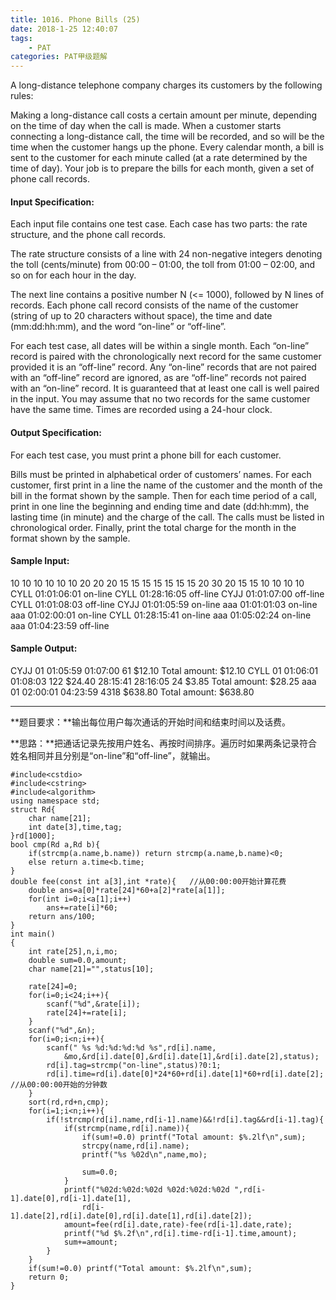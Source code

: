 ```yaml
---
title: 1016. Phone Bills (25)
date: 2018-1-25 12:40:07
tags: 
	- PAT
categories: PAT甲级题解
---
```


A long-distance telephone company charges its customers by the following rules:

Making a long-distance call costs a certain amount per minute, depending on the time of day when the call is made. When a customer starts connecting a long-distance call, the time will be recorded, and so will be the time when the customer hangs up the phone. Every calendar month, a bill is sent to the customer for each minute called (at a rate determined by the time of day). Your job is to prepare the bills for each month, given a set of phone call records.

#### Input Specification:

Each input file contains one test case. Each case has two parts: the rate structure, and the phone call records.

The rate structure consists of a line with 24 non-negative integers denoting the toll (cents/minute) from 00:00 – 01:00, the toll from 01:00 – 02:00, and so on for each hour in the day.

The next line contains a positive number N (<= 1000), followed by N lines of records. Each phone call record consists of the name of the customer (string of up to 20 characters without space), the time and date (mm:dd:hh:mm), and the word “on-line” or “off-line”.

For each test case, all dates will be within a single month. Each “on-line” record is paired with the chronologically next record for the same customer provided it is an “off-line” record. Any “on-line” records that are not paired with an “off-line” record are ignored, as are “off-line” records not paired with an “on-line” record. It is guaranteed that at least one call is well paired in the input. You may assume that no two records for the same customer have the same time. Times are recorded using a 24-hour clock.

#### Output Specification:

For each test case, you must print a phone bill for each customer.

Bills must be printed in alphabetical order of customers’ names. For each customer, first print in a line the name of the customer and the month of the bill in the format shown by the sample. Then for each time period of a call, print in one line the beginning and ending time and date (dd:hh:mm), the lasting time (in minute) and the charge of the call. The calls must be listed in chronological order. Finally, print the total charge for the month in the format shown by the sample.

#### Sample Input:
10 10 10 10 10 10 20 20 20 15 15 15 15 15 15 15 20 30 20 15 15 10 10 10
10
CYLL 01:01:06:01 on-line
CYLL 01:28:16:05 off-line
CYJJ 01:01:07:00 off-line
CYLL 01:01:08:03 off-line
CYJJ 01:01:05:59 on-line
aaa 01:01:01:03 on-line
aaa 01:02:00:01 on-line
CYLL 01:28:15:41 on-line
aaa 01:05:02:24 on-line
aaa 01:04:23:59 off-line
#### Sample Output:
CYJJ 01
01:05:59 01:07:00 61 $12.10
Total amount: $12.10
CYLL 01
01:06:01 01:08:03 122 $24.40
28:15:41 28:16:05 24 $3.85
Total amount: $28.25
aaa 01
02:00:01 04:23:59 4318 $638.80
Total amount: $638.80
***
**题目要求：**输出每位用户每次通话的开始时间和结束时间以及话费。

**思路：**把通话记录先按用户姓名、再按时间排序。遍历时如果两条记录符合姓名相同并且分别是“on-line”和“off-line”，就输出。

```
#include<cstdio>
#include<cstring>
#include<algorithm>
using namespace std;
struct Rd{
    char name[21];
    int date[3],time,tag;
}rd[1000];
bool cmp(Rd a,Rd b){
    if(strcmp(a.name,b.name)) return strcmp(a.name,b.name)<0;
    else return a.time<b.time;
}
double fee(const int a[3],int *rate){   //从00:00:00开始计算花费
    double ans=a[0]*rate[24]*60+a[2]*rate[a[1]];
    for(int i=0;i<a[1];i++)
        ans+=rate[i]*60;
    return ans/100;
}
int main()
{
    int rate[25],n,i,mo;
    double sum=0.0,amount;
    char name[21]="",status[10];

    rate[24]=0;
    for(i=0;i<24;i++){
        scanf("%d",&rate[i]);
        rate[24]+=rate[i];
    }
    scanf("%d",&n);
    for(i=0;i<n;i++){
        scanf(" %s %d:%d:%d:%d %s",rd[i].name,
            &mo,&rd[i].date[0],&rd[i].date[1],&rd[i].date[2],status);
        rd[i].tag=strcmp("on-line",status)?0:1;
        rd[i].time=rd[i].date[0]*24*60+rd[i].date[1]*60+rd[i].date[2];  //从00:00:00开始的分钟数
    }
    sort(rd,rd+n,cmp);
    for(i=1;i<n;i++){
        if(!strcmp(rd[i].name,rd[i-1].name)&&!rd[i].tag&&rd[i-1].tag){
            if(strcmp(name,rd[i].name)){
                if(sum!=0.0) printf("Total amount: $%.2lf\n",sum);
                strcpy(name,rd[i].name);
                printf("%s %02d\n",name,mo);
                
                sum=0.0;
            }
            printf("%02d:%02d:%02d %02d:%02d:%02d ",rd[i-1].date[0],rd[i-1].date[1],
                rd[i-1].date[2],rd[i].date[0],rd[i].date[1],rd[i].date[2]);
            amount=fee(rd[i].date,rate)-fee(rd[i-1].date,rate);            
            printf("%d $%.2f\n",rd[i].time-rd[i-1].time,amount);
            sum+=amount; 
        }
    }
    if(sum!=0.0) printf("Total amount: $%.2lf\n",sum); 
    return 0;
}
```